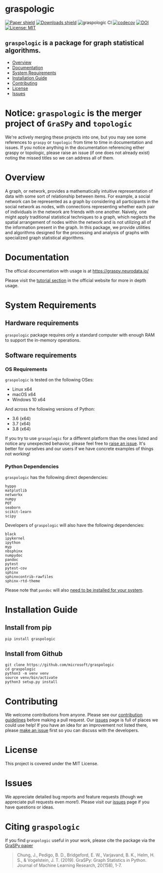 # graspologic
[![Paper shield](https://img.shields.io/badge/JMLR-Paper-red)](http://www.jmlr.org/papers/volume20/19-490/19-490.pdf)
[![Downloads shield](https://img.shields.io/pypi/dm/graspologic.svg)](https://pypi.org/project/graspologic/)
![graspologic CI](https://github.com/microsoft/graspologic/workflows/graspologic%20CI/badge.svg)
[![codecov](https://codecov.io/gh/neurodata/graspy/branch/master/graph/badge.svg)](https://codecov.io/gh/neurodata/graspy)
[![DOI](https://zenodo.org/badge/147768493.svg)](https://zenodo.org/badge/latestdoi/147768493)
[![License: MIT](https://img.shields.io/badge/License-MIT-yellow.svg)](https://opensource.org/licenses/MIT)

## `graspologic` is a package for graph statistical algorithms.

- [Overview](#overview)
- [Documentation](#documentation)
- [System Requirements](#system-requirements)
- [Installation Guide](#installation-guide)
- [Contributing](#contributing)
- [License](#license)
- [Issues](#issues)

# Notice: `graspologic` is the merger project of `GraSPy` and `topologic`
We're actively merging these projects into one, but you may see some references to `graspy` or `topologic` from time to time in documentation and 
issues. If you notice anything in the documentation referencing either graspy or topologic, please raise an issue (if one does not already exist) 
noting the missed titles so we can address all of them.

# Overview
A graph, or network, provides a mathematically intuitive representation of data with some sort of relationship between items. For example, a social network can be represented as a graph by considering all participants in the social network as nodes, with connections representing whether each pair of individuals in the network are friends with one another. Naively, one might apply traditional statistical techniques to a graph, which neglects the spatial arrangement of nodes within the network and is not utilizing all of the information present in the graph. In this package, we provide utilities and algorithms designed for the processing and analysis of graphs with specialized graph statistical algorithms.

# Documentation
The official documentation with usage is at https://graspy.neurodata.io/

Please visit the [tutorial section](https://graspy.neurodata.io/tutorial.html) in the official website for more in depth usage.

# System Requirements
## Hardware requirements
`graspologic` package requires only a standard computer with enough RAM to support the in-memory operations. 

## Software requirements
### OS Requirements
`graspologic` is tested on the following OSes:
- Linux x64
- macOS x64
- Windows 10 x64

And across the following versions of Python:
- 3.6 (x64)
- 3.7 (x64)
- 3.8 (x64)

If you try to use `graspologic` for a different platform than the ones listed and notice any unexpected behavior,
please feel free to [raise an issue](https://github.com/microsoft/graspologic/issues/new).  It's better for ourselves and our users 
if we have concrete examples of things not working!

### Python Dependencies
`graspologic` has the following direct dependencies:
```
hyppo
matplotlib
networkx
numpy
POT
seaborn
scikit-learn
scipy
```

Developers of `graspologic` will also have the following dependencies:
```
black
ipykernel
ipython
myp
nbsphinx
numpydoc
pandoc
pytest
pytest-cov
sphinx
sphinxcontrib-rawfiles
sphinx-rtd-theme
```

Please note that `pandoc` will also [need to be installed for your system](https://pandoc.org/installing.html).

# Installation Guide
## Install from pip
```
pip install graspologic
```

## Install from Github
```
git clone https://github.com/microsoft/graspologic
cd graspologic
python3 -m venv venv
source venv/bin/activate
python3 setup.py install
```

# Contributing
We welcome contributions from anyone. Please see our [contribution guidelines](https://github.com/microsoft/graspologic/blob/dev/CONTRIBUTING.md) before making a pull request. Our 
[issues](https://github.com/microsoft/graspologic/issues) page is full of places we could use help! 
If you have an idea for an improvement not listed there, please 
[make an issue](https://github.com/microsoft/graspologic/issues/new) first so you can discuss with the developers. 

# License
This project is covered under the MIT License.

# Issues
We appreciate detailed bug reports and feature requests (though we appreciate pull requests even more!). Please visit our [issues](https://github.com/microsoft/graspologic/issues) page if you have questions or ideas.

# Citing `graspologic`
If you find `graspologic` useful in your work, please cite the package via the [GraSPy paper](http://www.jmlr.org/papers/volume20/19-490/19-490.pdf)

> Chung, J., Pedigo, B. D., Bridgeford, E. W., Varjavand, B. K., Helm, H. S., & Vogelstein, J. T. (2019). GraSPy: Graph Statistics in Python. Journal of Machine Learning Research, 20(158), 1-7.
